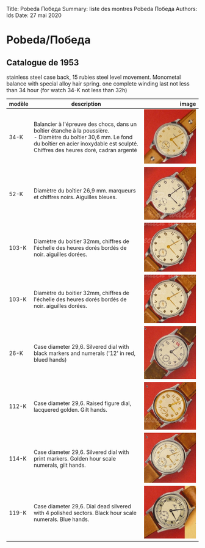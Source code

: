 Title:   Pobeda Победа
Summary: liste des montres Pobeda Победа
Authors: lds
Date:    27 mai 2020

# Pobeda/Победа

## Catalogue de 1953

stainless steel case back, 15 rubies steel level movement. Monometal balance with special alloy hair spring. one complete winding last not less than 34 hour (for watch 34-K not less than 32h)

| modèle        | description           | image  |
| ------------- |-------------| -----:|
| 34-K       | Balancier à l'épreuve des chocs, dans un boîtier étanche à la poussière. <br> - Diamètre du boîtier 30,6 mm. Le fond du boîtier en acier inoxydable est sculpté. Chiffres des heures doré, cadran argenté  |![34-K](images/pobeda/34-K.png "34-K") |
| 52-K       | Diamètre du boîtier 26,9 mm. marqueurs et chiffres noirs. Aiguilles bleues. |![34-K](images/pobeda/52-K.png "34-K") |
| 103-K       | Diamètre du boitier 32mm, chiffres de l'échelle des heures dorés bordés de noir. aiguilles dorées.|![103-K](images/pobeda/103-K.png "103-K") |
| 103-K       | Diamètre du boitier 32mm, chiffres de l'échelle des heures dorés bordés de noir. aiguilles dorées.|![103-K](images/pobeda/103-K.png "103-K") |
| 26-K       | Case diameter 29,6. Silvered dial with black markers and numerals ('12' in red, blued hands)|![26-K](images/pobeda/26-K.png "26-K") |
| 112-K       | Case diameter 29,6. Raised figure dial, lacquered golden. Gilt hands.|![112-K](images/pobeda/112-K.png "112-K") |
| 114-K       | Case diameter 29,6. Silvered dial with print markers. Golden hour scale numerals, gilt hands.|![114-K](images/pobeda/114-K.png "114-K") |
| 119-K       | Case diameter 29,6. Dial dead silvered with 4 polished sectors. Black hour scale numerals. Blue hands.|![119-K](images/pobeda/119-K.png "119-K") |

